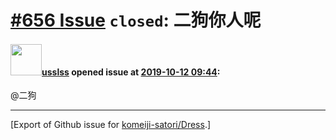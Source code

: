 # [\#656 Issue](https://github.com/komeiji-satori/Dress/issues/656) `closed`: 二狗你人呢

#### <img src="https://avatars.githubusercontent.com/u/42435394?u=8acb054534740e35e1475b25af2be47e3d1d9eb3&v=4" width="50">[usslss](https://github.com/usslss) opened issue at [2019-10-12 09:44](https://github.com/komeiji-satori/Dress/issues/656):

@二狗




-------------------------------------------------------------------------------



[Export of Github issue for [komeiji-satori/Dress](https://github.com/komeiji-satori/Dress).]

